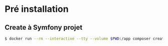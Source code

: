 # Pré installation

## Create à Symfony projet
```sh
$ docker run --rm --interactive --tty --volume $PWD:/app composer create-project symfony/website-skeleton jpo
```